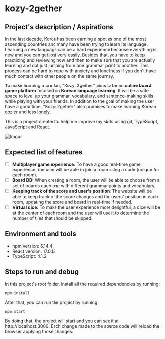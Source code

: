 # kozy-2gether

## Project's description / Aspirations

In the last decade, Korea has been earning a spot as one of the most ascending countries and many have been trying to learn its language. Learning a new language can be a hard experience because everything is new and you can get lost very easily. Besides that, you have to keep practicing and reviewing now and then to make sure that you are actually learning and not just jumping from one grammar point to another. This process can be hard to cope with anxiety and loneliness if you don't have much contact with other people on the same journey.

To make learning more fun, "Kozy: 2gether" aims to be an **online board game platform** focused on **Korean language learning**. It will be a safe space to level up your grammar, vocabulary, and sentence-making skills while playing with your friends. In addition to the goal of making the user have a good time, "Kozy: 2gether" also promises to make learning Korean cozier and less lonely.

This is a project created to help me improve my skills using git, TypeScript, JavaScript and React.

![Imgur](https://i.imgur.com/XbYdsiz.png)
## Expected list of features

- [ ] **Multiplayer game experience:** To have a good real-time game experience, the user will be able to join a room using a code (unique for each room). 
- [ ] **Board DB:** When creating a room, the user will be able to choose from a set of boards each one with different grammar points and vocabulary. 
- [ ] **Keeping track of the score and user's position:** The website will be able to keep track of the score changes and the users' position in each room, updating the score and board in real-time if needed. 
- [ ] **Virtual dice:** To make the user experience more delightful, a dice will be at the center of each room and the user will use it to determine the number of tiles that should be skipped.

## Environment and tools

- npm version: 6.14.4
- React version: 17.0.13
- TypeScript: 4.1.2

## Steps to run and debug

In this project's root folder, install all the required dependencies by running:

```
npm install
```

After that, you can run the project by running:

```
npm start
```

By doing that, the project will start and you can see it at http://localhost:3000. Each change made to the source code will reload the browser applying those changes.